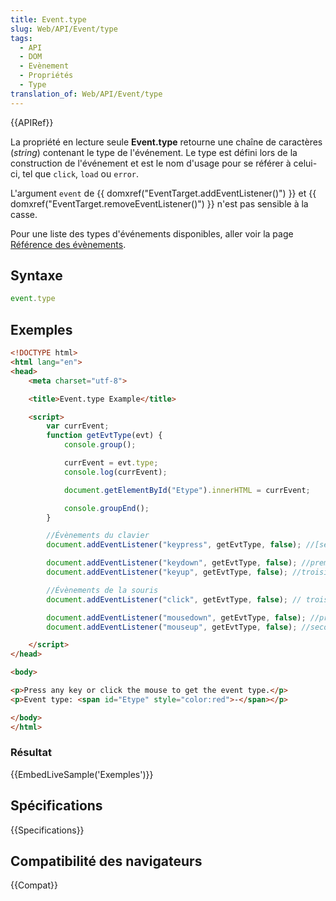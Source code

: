 ```yaml
---
title: Event.type
slug: Web/API/Event/type
tags:
  - API
  - DOM
  - Evènement
  - Propriétés
  - Type
translation_of: Web/API/Event/type
---
```


{{APIRef}}

La propriété en lecture seule **Event.type** retourne une chaîne de caractères (_string_) contenant le type de l'événement. Le type est défini lors de la construction de l'événement et est le nom d'usage pour se référer à celui-ci, tel que `click`, `load` ou `error`.

L'argument `event` de {{ domxref("EventTarget.addEventListener()") }} et {{ domxref("EventTarget.removeEventListener()") }} n'est pas sensible à la casse.

Pour une liste des types d'événements disponibles, aller voir la page [Référence des évènements](/fr/docs/Web/Events).

## Syntaxe

```js
event.type
```

## Exemples

```html
<!DOCTYPE html>
<html lang="en">
<head>
    <meta charset="utf-8">

    <title>Event.type Example</title>

    <script>
        var currEvent;
        function getEvtType(evt) {
            console.group();

            currEvent = evt.type;
            console.log(currEvent);

            document.getElementById("Etype").innerHTML = currEvent;

            console.groupEnd();
        }

        //Évènements du clavier
        document.addEventListener("keypress", getEvtType, false); //[second]

        document.addEventListener("keydown", getEvtType, false); //premier
        document.addEventListener("keyup", getEvtType, false); //troisième

        //Évènements de la souris
        document.addEventListener("click", getEvtType, false); // troisième

        document.addEventListener("mousedown", getEvtType, false); //premier
        document.addEventListener("mouseup", getEvtType, false); //second

    </script>
</head>

<body>

<p>Press any key or click the mouse to get the event type.</p>
<p>Event type: <span id="Etype" style="color:red">-</span></p>

</body>
</html>
```

### Résultat

{{EmbedLiveSample('Exemples')}}

## Spécifications

{{Specifications}}

## Compatibilité des navigateurs

{{Compat}}
